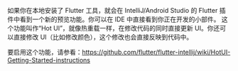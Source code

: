 如果你在本地安装了 Flutter 工具，就会在 IntelliJ/Android Studio 的 Flutter 插件中看到一个新的预览功能。你可以在 IDE 中直接看到你正在开发的小部件。
这个功能叫作“Hot UI”，就像热重载一样，在修改代码的同时直接更新 UI。你还可以直接修改 UI（比如修改颜色），这个修改也会直接反映到代码中。

要启用这个功能，请参看：https://github.com/flutter/flutter-intellij/wiki/HotUI-Getting-Started-instructions